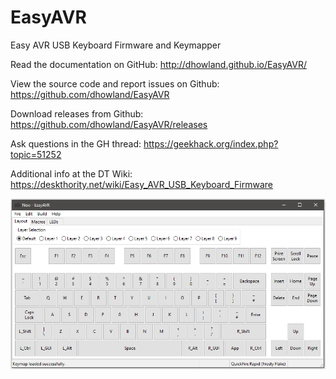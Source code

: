 # EasyAVR
Easy AVR USB Keyboard Firmware and Keymapper

Read the documentation on GitHub:
http://dhowland.github.io/EasyAVR/

View the source code and report issues on Github:
https://github.com/dhowland/EasyAVR

Download releases from Github:
https://github.com/dhowland/EasyAVR/releases

Ask questions in the GH thread:
https://geekhack.org/index.php?topic=51252

Additional info at the DT Wiki:
https://deskthority.net/wiki/Easy_AVR_USB_Keyboard_Firmware

![Screenshot](docs/source/easykeymap_ss1.png?raw=true "Screenshot")
